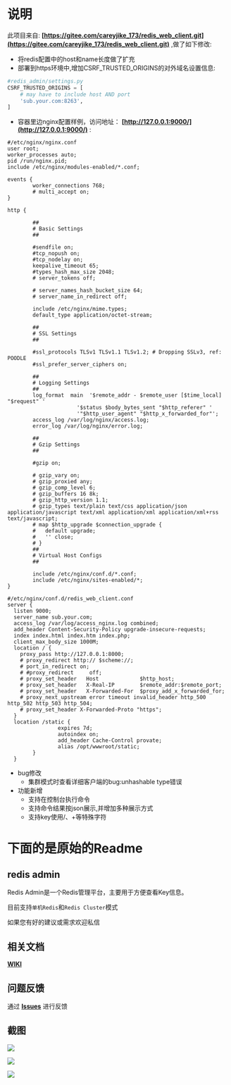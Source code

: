 # 说明

此项目来自: **[https://gitee.com/careyjike_173/redis_web_client.git](https://gitee.com/careyjike_173/redis_web_client.git)** ,做了如下修改:

- 将redis配置中的host和name长度做了扩充
- 部署到https环境中,增加CSRF_TRUSTED_ORIGINS的对外域名设置信息:

```python
#redis_admin/settings.py
CSRF_TRUSTED_ORIGINS = [
    # may have to include host AND port
    'sub.your.com:8263',
]
```

- 容器里边nginx配置样例，访问地址： **[http://127.0.0.1:9000/](http://127.0.0.1:9000/)** :

```nginx
#/etc/nginx/nginx.conf
user root;
worker_processes auto;
pid /run/nginx.pid;
include /etc/nginx/modules-enabled/*.conf;

events {
        worker_connections 768;
        # multi_accept on;
}

http {

        ##
        # Basic Settings
        ##

        #sendfile on;
        #tcp_nopush on;
        #tcp_nodelay on;
        keepalive_timeout 65;
        #types_hash_max_size 2048;
        # server_tokens off;

        # server_names_hash_bucket_size 64;
        # server_name_in_redirect off;

        include /etc/nginx/mime.types;
        default_type application/octet-stream;

        ##
        # SSL Settings
        ##

        #ssl_protocols TLSv1 TLSv1.1 TLSv1.2; # Dropping SSLv3, ref: POODLE
        #ssl_prefer_server_ciphers on;

        ##
        # Logging Settings
        ##
        log_format  main  '$remote_addr - $remote_user [$time_local] "$request" '
                      '$status $body_bytes_sent "$http_referer" '
                      '"$http_user_agent" "$http_x_forwarded_for"';
        access_log /var/log/nginx/access.log;
        error_log /var/log/nginx/error.log;

        ##
        # Gzip Settings
        ##

        #gzip on;

        # gzip_vary on;
        # gzip_proxied any;
        # gzip_comp_level 6;
        # gzip_buffers 16 8k;
        # gzip_http_version 1.1;
        # gzip_types text/plain text/css application/json application/javascript text/xml application/xml application/xml+rss text/javascript;
        # map $http_upgrade $connection_upgrade {
        #   default upgrade;
        #   '' close;
        # }
        ##
        # Virtual Host Configs
        ##

        include /etc/nginx/conf.d/*.conf;
        include /etc/nginx/sites-enabled/*;
}

```

```nginx
#/etc/nginx/conf.d/redis_web_client.conf
server {
  listen 9000;
  server_name sub.your.com;
  access_log /var/log/access_nginx.log combined;
  add_header Content-Security-Policy upgrade-insecure-requests;
  index index.html index.htm index.php;
  client_max_body_size 1000M;
  location / {
    proxy_pass http://127.0.0.1:8000;
    # proxy_redirect http:// $scheme://;
    # port_in_redirect on;
    # #proxy_redirect     off;
    # proxy_set_header   Host             $http_host;
    # proxy_set_header   X-Real-IP        $remote_addr:$remote_port;
    # proxy_set_header   X-Forwarded-For  $proxy_add_x_forwarded_for;
    # proxy_next_upstream error timeout invalid_header http_500 http_502 http_503 http_504;
    # proxy_set_header X-Forwarded-Proto "https"; 
  }
  location /static {
                expires 7d;
                autoindex on;
                add_header Cache-Control provate;
                alias /opt/wwwroot/static;
        }
  }
```

- bug修改
  - 集群模式时查看详细客户端的bug:unhashable type错误
- 功能新增
  - 支持在控制台执行命令
  - 支持命令结果按json展示,并增加多种展示方式
  - 支持key使用/、+等特殊字符

# 下面的是原始的Readme

## redis admin

Redis Admin是一个Redis管理平台，主要用于方便查看Key信息。

目前支持`单机Redis`和`Redis Cluster`模式

如果您有好的建议或需求欢迎私信

## 相关文档
**[WIKI](https://gitee.com/careyjike_173/redis_web_client/wikis/Home)**

## 问题反馈
通过 **[Issues](https://gitee.com/careyjike_173/redis_web_client/issues)** 进行反馈

## 截图

![](https://gitee.com/careyjike_173/redis_web_client/raw/master/static/img/1.png)


![](https://gitee.com/careyjike_173/redis_web_client/raw/master/static/img/2.png)

![](https://gitee.com/careyjike_173/redis_web_client/raw/master/static/img/3.png)
